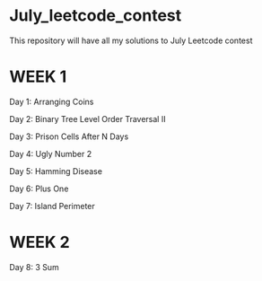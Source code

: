 # July_leetcode_contest
This repository will have all my solutions to July Leetcode contest

# WEEK 1

Day 1: Arranging Coins

Day 2: Binary Tree Level Order Traversal II

Day 3: Prison Cells After N Days

Day 4: Ugly Number 2

Day 5: Hamming Disease

Day 6: Plus One

Day 7: Island Perimeter

# WEEK 2

Day 8: 3 Sum